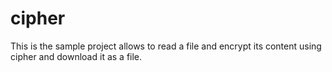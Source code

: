 # cipher
This is the sample project allows to read a file and encrypt its content using cipher and download it as a file.  
